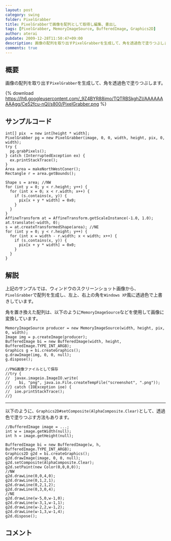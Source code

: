 ```yaml
---
layout: post
category: swing
folder: PixelGrabber
title: PixelGrabberで画像を配列として取得し編集、書出し
tags: [PixelGrabber, MemoryImageSource, BufferedImage, Graphics2D]
author: aterai
pubdate: 2009-12-28T11:50:47+09:00
description: 画像の配列を取り出すPixelGrabberを生成して、角を透過色で塗りつぶします。
comments: true
---
```

## 概要
画像の配列を取り出す`PixelGrabber`を生成して、角を透過色で塗りつぶします。

{% download https://lh6.googleusercontent.com/_9Z4BYR88imo/TQTRBSkghZI/AAAAAAAAAgg/Ce52fcu-nQI/s800/PixelGrabber.png %}

## サンプルコード
<pre class="prettyprint"><code>int[] pix  = new int[height * width];
PixelGrabber pg = new PixelGrabber(image, 0, 0, width, height, pix, 0, width);
try {
  pg.grabPixels();
} catch (InterruptedException ex) {
  ex.printStackTrace();
}
Area area = makeNorthWestConer();
Rectangle r = area.getBounds();

Shape s = area; //NW
for (int y = 0; y &lt; r.height; y++) {
  for (int x = 0; x &lt; r.width; x++) {
    if (s.contains(x, y)) {
      pix[x + y * width] = 0x0;
    }
  }
}
AffineTransform at = AffineTransform.getScaleInstance(-1.0, 1.0);
at.translate(-width, 0);
s = at.createTransformedShape(area); //NE
for (int y = 0; y &lt; r.height; y++) {
  for (int x = width - r.width; x &lt; width; x++) {
    if (s.contains(x, y)) {
      pix[x + y * width] = 0x0;
    }
  }
}
</code></pre>

## 解説
上記のサンプルでは、ウィンドウのスクリーンショット画像から、`PixelGrabber`で配列を生成し、左上、右上の角を`Windows XP`風に透過色で上書きしています。

角を置き換えた配列は、以下のように`MemoryImageSource`などを使用して画像に変換しています。

<pre class="prettyprint"><code>MemoryImageSource producer = new MemoryImageSource(width, height, pix, 0, width);
Image img = p.createImage(producer);
BufferedImage bi = new BufferedImage(width, height, BufferedImage.TYPE_INT_ARGB);
Graphics g = bi.createGraphics();
g.drawImage(img, 0, 0, null);
g.dispose();

//PNG画像ファイルとして保存
//try {
//  javax.imageio.ImageIO.write(
//    bi, "png", java.io.File.createTempFile("screenshot", ".png"));
//} catch (IOException ioe) {
//  ioe.printStackTrace();
//}
</code></pre>

- - - -
以下のように、`Graphics2D#setComposite(AlphaComposite.Clear)`として、透過色で塗りつぶす方法もあります。

<pre class="prettyprint"><code>//BufferedImage image = ...;
int w = image.getWidth(null);
int h = image.getHeight(null);

BufferedImage bi = new BufferedImage(w, h, BufferedImage.TYPE_INT_ARGB);
Graphics2D g2d = bi.createGraphics();
g2d.drawImage(image, 0, 0, null);
g2d.setComposite(AlphaComposite.Clear);
g2d.setPaint(new Color(0,0,0,0));
//NW
g2d.drawLine(0,0,4,0);
g2d.drawLine(0,1,2,1);
g2d.drawLine(0,2,1,2);
g2d.drawLine(0,3,0,4);
//NE
g2d.drawLine(w-5,0,w-1,0);
g2d.drawLine(w-3,1,w-1,1);
g2d.drawLine(w-2,2,w-1,2);
g2d.drawLine(w-1,3,w-1,4);
g2d.dispose();
</code></pre>

## コメント

